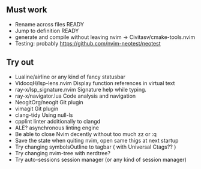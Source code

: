 ## Must work
- Rename across files READY
- Jump to definition READY
- generate and compile without leaving nvim -> Civitasv/cmake-tools.nvim
- Testing: probably https://github.com/nvim-neotest/neotest

## Try out
- Lualine/airline or any kind of fancy statusbar
- VidocqH/lsp-lens.nvim Display function references in virtual text
- ray-x/lsp_signature.nvim Signature help while typing.
- ray-x/navigator.lua Code analysis and navigation
- NeogitOrg/neogit Git plugin
- vimagit Git plugin
- clang-tidy Using null-ls
- cpplint linter additionally to clangd
- ALE? asynchronous linting engine
- Be able to close Nvim decently without too much zz or :q
- Save the state when quiting nvim, open same thigs at next startup
- Try changing symbolsOutline to tagbar ( with Universal Ctags?? )
- Try changing nvim-tree with nerdtree? 
- Try auto-sessions session manager (or any kind of session manager)
